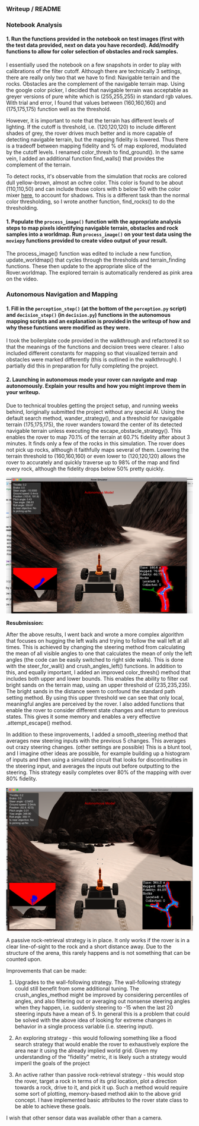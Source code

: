 ### Writeup / README

### Notebook Analysis
#### 1. Run the functions provided in the notebook on test images (first with the test data provided, next on data you have recorded). Add/modify functions to allow for color selection of obstacles and rock samples.

I essentially used the notebook on a few snapshots in order to play with calibrations of the filter cutoff. Although there are technically 3 settings, there are really only two that we have to find: Navigable terrain and the rocks. Obstacles are the complement of the navigable terrain map. Using the google color picker, I decided that navigable terrain was acceptable as greyer versions of pure white which is (255,255,255) in standard rgb values. With trial and error, I found that values between (160,160,160) and (175,175,175) function well as the threshold.

However, it is important to note that the terrain has different levels of lighting. If the cutoff is threshold, i.e. (120,120,120) to include different shades of grey, the rover drives much better and is more capable of detecting navigable terrain, but the mapping fidelity is lowered. Thus there is a tradeoff between mapping fidelity and % of map explored, modulated by the cutoff levels. I renamed color_thresh to find_ground(). In the same vein, I added an additional function find_walls() that provides the complement of the terrain. 

To detect rocks, it's observable from the simulation that rocks are colored dull yellow-brown, almost an ochre color. This color is found to be about (110,110,50) and can include those colors with b below 50 with the color mixer [here](https://www.w3schools.com/colors/colors_converter.asp), to account for shadows. This is a different task than the normal color thresholding, so I wrote another function, find_rocks() to do the thresholding. 


#### 1. Populate the `process_image()` function with the appropriate analysis steps to map pixels identifying navigable terrain, obstacles and rock samples into a worldmap.  Run `process_image()` on your test data using the `moviepy` functions provided to create video output of your result. 

The process_image() function was edited to include a new function, update_worldmap() that cycles through the thresholds and terrain_finding functions. These then update to the appropriate slice of the Rover.worldmap. The explored terrain is automatically rendered as pink area on the video.

### Autonomous Navigation and Mapping

#### 1. Fill in the `perception_step()` (at the bottom of the `perception.py` script) and `decision_step()` (in `decision.py`) functions in the autonomous mapping scripts and an explanation is provided in the writeup of how and why these functions were modified as they were.

I took the boilerplate code provided in the walkthrough and refactored it so that the meanings of the functions and decision trees were clearer. I also included different constants for mapping so that visualized terrain and obstacles were marked differently (this is outlined in the walkthrough). I partially did this in preparation for fully completing the project.


#### 2. Launching in autonomous mode your rover can navigate and map autonomously.  Explain your results and how you might improve them in your writeup.  

Due to technical troubles getting the project setup, and running weeks behind, Ioriginally submitted the project without any special AI. Using the default search method, wander_strategy(), and a threshold for navigable terrain (175,175,175), the rover wanders toward the center of its detected navigable terrain unless executing the escape_obstacle_strategy(). This enables the rover to map 70.1% of the terrain at 60.7% fidelity after about 3 minutes. It finds only a few of the rocks in this simulation. The rover does not pick up rocks, although it faithfully maps several of them. Lowering the terrain threshold to (160,160,160) or even lower to (120,120,120) allows the rover to accurately and quickly traverse up to 98% of the map and find every rock, although the fidelity drops below 50% pretty quickly. 


![wall_left_strategy](./misc/follow_left_strategy.png)


**Resubmission:**

After the above results, I went back and wrote a more complex algorithm that focuses on hugging the left walls and trying to follow the wall left at all times. This is achieved by changing the steering method from calculating the mean of all visible angles to one that calculates the mean of only the left angles (the code can be easily switched to right side walls). This is done with the steer_for_wall() and crush_angles_left() functions. In addition to this, and equally important, I added an improved color_thresh() method that includes both upper and lower bounds. This enables the ability to filter out bright sands on the terrain map, using an upper threshold of (235,235,235). The bright sands in the distance seem to confound the standard path setting method. By using this upper threshold we can see that only local, meaningful angles are perceived by the rover. I also added functions that enable the rover to consider different state changes and return to previous states. This gives it some memory and enables a very effective .attempt_escape() method.

In addition to these improvements, I added a smooth_steering method that averages new steering inputs with the previous 5 changes. This averages out crazy steering changes. (other settings are possible) This is a blunt tool, and I imagine other ideas are possible, for example building up a histogram of inputs and then using a simulated circuit that looks for discontinuities in the steering input, and averages the inputs out before outputting to the steering. This strategy easily completes over 80% of the mapping with over 80% fidelity.

![upgraded_strategy](./misc/upgraded_strategy.png)

A passive rock-retrieval strategy is in place. It only works if the rover is in a clear line-of-sight to the rock and a short distance away. Due to the structure of the arena, this rarely happens and is not something that can be counted upon.

Improvements that can be made:

1) Upgrades to the wall-following strategy. The wall-following strategy could still benefit from some additional tuning. The crush_angles_method might be improved by considering percentiles of angles, and also filtering out or averaging out nonsense steering angles when they happen, i.e. suddenly steering to -15 when the last 20 steering inputs have a mean of 5. In general this is a problem that could be solved with the above idea of looking for extreme changes in behavior in a single process variable (i.e. steering input).

2) An exploring strategy - this would following something like a flood search strategy that would enable the rover to exhaustively explore the area near it using the already implied world grid. Given my understanding of the "fidelity" metric, it is likely such a strategy would imperil the goals of the project

3) An active rather than passive rock-retrieval strategy - this would stop the rover, target a rock in terms of its grid location, plot a direction towards a rock, drive to it, and pick it up. Such a method would require some sort of plotting, memory-based method akin to the above grid concept. I have implemented basic attributes to the rover state class to be able to achieve these goals. 


I wish that other sensor data was available other than a camera.






